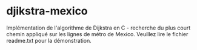# djikstra-mexico
Implémentation de l'algorithme de Dijkstra en C - recherche du plus court chemin appliqué sur les lignes de métro de Mexico. Veuillez lire le fichier readme.txt pour la démonstration.
